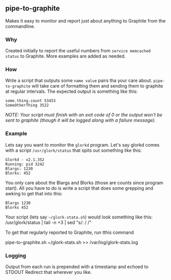 ## pipe-to-graphite
Makes it easy to monitor and report just about anything to Graphite
from the commandline.

### Why
Created initially to report the useful numbers from `service memcached status`
to Graphite.  More examples are added as needed.

### How
Write a script that outputs some `name value` pairs tha your care about.
`pipe-to-graphite` will take care of formatting them and sending them
to graphite at regular intervals. The expected output is something like this:

    some.thing.count 53453
    SomeOtherThing 3522

_NOTE: Your script must finish with an exit code of 0 or the output won't be
sent to graphite (though it will be logged along with a failure message)._

### Example
Lets say you want to monitor the `glorkd` program. Let's say glorkd comes with
a script `/usr/glork/status` that spits out something like this:

    Glorkd - v2.1.352
    Running: pid 3242
    Blargs: 1230
    Blorks: 452
   

You only care about the Blargs and Blorks (those are counts since
program start).  All you have to do is write a script that does some grepping
and awking to get that into this:

    Blargs 1230
    Blorks 452

Your script (lets say `~/glork-stata.sh`) would look something like this:
    /usr/glork/status | tail -n +3 | sed "s/: / /"

To get that regularly reported to Graphite, run tthis command

   pipe-to-graphite.sh ~/glork-stats.sh >> /var/log/glork-stats.log

### Logging
Output from each run is prepended with a timestamp and echoed to STDOUT
Redirect that wherever you like.
